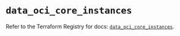 # `data_oci_core_instances`

Refer to the Terraform Registry for docs: [`data_oci_core_instances`](https://registry.terraform.io/providers/oracle/oci/6.18.0/docs/data-sources/core_instances).
